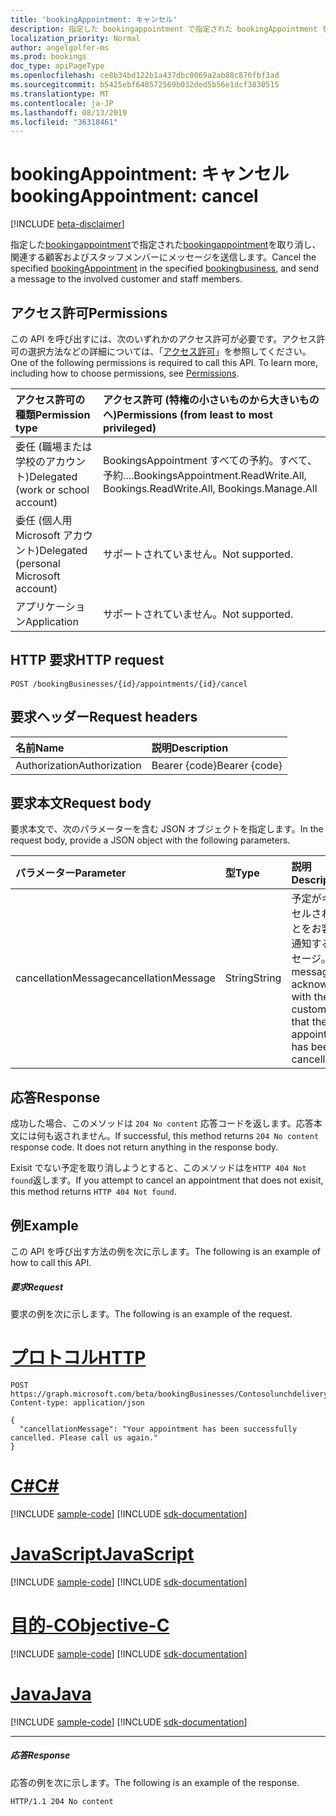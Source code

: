 ```yaml
---
title: 'bookingAppointment: キャンセル'
description: 指定した bookingappointment で指定された bookingAppointment を取り消し、関連する顧客およびスタッフメンバーにメッセージを送信します。
localization_priority: Normal
author: angelgolfer-ms
ms.prod: bookings
doc_type: apiPageType
ms.openlocfilehash: ce8b34bd122b1a437dbc0069a2ab88c876fbf3ad
ms.sourcegitcommit: b5425ebf648572569b032ded5b56e1dcf3830515
ms.translationtype: MT
ms.contentlocale: ja-JP
ms.lasthandoff: 08/13/2019
ms.locfileid: "36318461"
---
```

# <a name="bookingappointment-cancel"></a><span data-ttu-id="017e3-103">bookingAppointment: キャンセル</span><span class="sxs-lookup"><span data-stu-id="017e3-103">bookingAppointment: cancel</span></span>

[!INCLUDE [beta-disclaimer](../../includes/beta-disclaimer.md)]

<span data-ttu-id="017e3-104">指定した[bookingappointment](../resources/bookingbusiness.md)で指定された[bookingappointment](../resources/bookingappointment.md)を取り消し、関連する顧客およびスタッフメンバーにメッセージを送信します。</span><span class="sxs-lookup"><span data-stu-id="017e3-104">Cancel the specified [bookingAppointment](../resources/bookingappointment.md) in the specified [bookingbusiness](../resources/bookingbusiness.md), and send a message to the involved customer and staff members.</span></span>

## <a name="permissions"></a><span data-ttu-id="017e3-105">アクセス許可</span><span class="sxs-lookup"><span data-stu-id="017e3-105">Permissions</span></span>
<span data-ttu-id="017e3-p101">この API を呼び出すには、次のいずれかのアクセス許可が必要です。アクセス許可の選択方法などの詳細については、「[アクセス許可](/graph/permissions-reference)」を参照してください。</span><span class="sxs-lookup"><span data-stu-id="017e3-p101">One of the following permissions is required to call this API. To learn more, including how to choose permissions, see [Permissions](/graph/permissions-reference).</span></span>

|<span data-ttu-id="017e3-108">アクセス許可の種類</span><span class="sxs-lookup"><span data-stu-id="017e3-108">Permission type</span></span>      | <span data-ttu-id="017e3-109">アクセス許可 (特権の小さいものから大きいものへ)</span><span class="sxs-lookup"><span data-stu-id="017e3-109">Permissions (from least to most privileged)</span></span>              |
|:--------------------|:---------------------------------------------------------|
|<span data-ttu-id="017e3-110">委任 (職場または学校のアカウント)</span><span class="sxs-lookup"><span data-stu-id="017e3-110">Delegated (work or school account)</span></span> |  <span data-ttu-id="017e3-111">BookingsAppointment すべての予約。すべて、予約....</span><span class="sxs-lookup"><span data-stu-id="017e3-111">BookingsAppointment.ReadWrite.All, Bookings.ReadWrite.All, Bookings.Manage.All</span></span>   |
|<span data-ttu-id="017e3-112">委任 (個人用 Microsoft アカウント)</span><span class="sxs-lookup"><span data-stu-id="017e3-112">Delegated (personal Microsoft account)</span></span> | <span data-ttu-id="017e3-113">サポートされていません。</span><span class="sxs-lookup"><span data-stu-id="017e3-113">Not supported.</span></span>   |
|<span data-ttu-id="017e3-114">アプリケーション</span><span class="sxs-lookup"><span data-stu-id="017e3-114">Application</span></span> | <span data-ttu-id="017e3-115">サポートされていません。</span><span class="sxs-lookup"><span data-stu-id="017e3-115">Not supported.</span></span>  |

## <a name="http-request"></a><span data-ttu-id="017e3-116">HTTP 要求</span><span class="sxs-lookup"><span data-stu-id="017e3-116">HTTP request</span></span>
<!-- { "blockType": "ignored" } -->
```http
POST /bookingBusinesses/{id}/appointments/{id}/cancel

```
## <a name="request-headers"></a><span data-ttu-id="017e3-117">要求ヘッダー</span><span class="sxs-lookup"><span data-stu-id="017e3-117">Request headers</span></span>
| <span data-ttu-id="017e3-118">名前</span><span class="sxs-lookup"><span data-stu-id="017e3-118">Name</span></span>       | <span data-ttu-id="017e3-119">説明</span><span class="sxs-lookup"><span data-stu-id="017e3-119">Description</span></span>|
|:---------------|:----------|
| <span data-ttu-id="017e3-120">Authorization</span><span class="sxs-lookup"><span data-stu-id="017e3-120">Authorization</span></span>  | <span data-ttu-id="017e3-121">Bearer {code}</span><span class="sxs-lookup"><span data-stu-id="017e3-121">Bearer {code}</span></span>|

## <a name="request-body"></a><span data-ttu-id="017e3-122">要求本文</span><span class="sxs-lookup"><span data-stu-id="017e3-122">Request body</span></span>
<span data-ttu-id="017e3-123">要求本文で、次のパラメーターを含む JSON オブジェクトを指定します。</span><span class="sxs-lookup"><span data-stu-id="017e3-123">In the request body, provide a JSON object with the following parameters.</span></span>

| <span data-ttu-id="017e3-124">パラメーター</span><span class="sxs-lookup"><span data-stu-id="017e3-124">Parameter</span></span>    | <span data-ttu-id="017e3-125">型</span><span class="sxs-lookup"><span data-stu-id="017e3-125">Type</span></span>   |<span data-ttu-id="017e3-126">説明</span><span class="sxs-lookup"><span data-stu-id="017e3-126">Description</span></span>|
|:---------------|:--------|:----------|
|<span data-ttu-id="017e3-127">cancellationMessage</span><span class="sxs-lookup"><span data-stu-id="017e3-127">cancellationMessage</span></span>|<span data-ttu-id="017e3-128">String</span><span class="sxs-lookup"><span data-stu-id="017e3-128">String</span></span>|<span data-ttu-id="017e3-129">予定がキャンセルされたことをお客様に通知するメッセージ。</span><span class="sxs-lookup"><span data-stu-id="017e3-129">A message to acknowledge with the customer that the appointment has been cancelled.</span></span>|

## <a name="response"></a><span data-ttu-id="017e3-130">応答</span><span class="sxs-lookup"><span data-stu-id="017e3-130">Response</span></span>
<span data-ttu-id="017e3-p102">成功した場合、このメソッドは `204 No content` 応答コードを返します。応答本文には何も返されません。</span><span class="sxs-lookup"><span data-stu-id="017e3-p102">If successful, this method returns `204 No content` response code. It does not return anything in the response body.</span></span>

<span data-ttu-id="017e3-133">Exisit でない予定を取り消しようとすると、このメソッドはを`HTTP 404 Not found`返します。</span><span class="sxs-lookup"><span data-stu-id="017e3-133">If you attempt to cancel an appointment that does not exisit, this method returns `HTTP 404 Not found`.</span></span>

## <a name="example"></a><span data-ttu-id="017e3-134">例</span><span class="sxs-lookup"><span data-stu-id="017e3-134">Example</span></span>
<span data-ttu-id="017e3-135">この API を呼び出す方法の例を次に示します。</span><span class="sxs-lookup"><span data-stu-id="017e3-135">The following is an example of how to call this API.</span></span>
##### <a name="request"></a><span data-ttu-id="017e3-136">要求</span><span class="sxs-lookup"><span data-stu-id="017e3-136">Request</span></span>
<span data-ttu-id="017e3-137">要求の例を次に示します。</span><span class="sxs-lookup"><span data-stu-id="017e3-137">The following is an example of the request.</span></span>

# <a name="httptabhttp"></a>[<span data-ttu-id="017e3-138">プロトコル</span><span class="sxs-lookup"><span data-stu-id="017e3-138">HTTP</span></span>](#tab/http)
<!-- {
  "blockType": "request",
  "name": "bookingappointment_cancel"
}-->
```http
POST https://graph.microsoft.com/beta/bookingBusinesses/Contosolunchdelivery@M365B489948.onmicrosoft.com/appointments/AAMkADKoAAA=/cancel
Content-type: application/json

{
  "cancellationMessage": "Your appointment has been successfully cancelled. Please call us again."
}
```
# <a name="ctabcsharp"></a>[<span data-ttu-id="017e3-139">C#</span><span class="sxs-lookup"><span data-stu-id="017e3-139">C#</span></span>](#tab/csharp)
[!INCLUDE [sample-code](../includes/snippets/csharp/bookingappointment-cancel-csharp-snippets.md)]
[!INCLUDE [sdk-documentation](../includes/snippets/snippets-sdk-documentation-link.md)]

# <a name="javascripttabjavascript"></a>[<span data-ttu-id="017e3-140">JavaScript</span><span class="sxs-lookup"><span data-stu-id="017e3-140">JavaScript</span></span>](#tab/javascript)
[!INCLUDE [sample-code](../includes/snippets/javascript/bookingappointment-cancel-javascript-snippets.md)]
[!INCLUDE [sdk-documentation](../includes/snippets/snippets-sdk-documentation-link.md)]

# <a name="objective-ctabobjc"></a>[<span data-ttu-id="017e3-141">目的-C</span><span class="sxs-lookup"><span data-stu-id="017e3-141">Objective-C</span></span>](#tab/objc)
[!INCLUDE [sample-code](../includes/snippets/objc/bookingappointment-cancel-objc-snippets.md)]
[!INCLUDE [sdk-documentation](../includes/snippets/snippets-sdk-documentation-link.md)]

# <a name="javatabjava"></a>[<span data-ttu-id="017e3-142">Java</span><span class="sxs-lookup"><span data-stu-id="017e3-142">Java</span></span>](#tab/java)
[!INCLUDE [sample-code](../includes/snippets/java/bookingappointment-cancel-java-snippets.md)]
[!INCLUDE [sdk-documentation](../includes/snippets/snippets-sdk-documentation-link.md)]

---


##### <a name="response"></a><span data-ttu-id="017e3-143">応答</span><span class="sxs-lookup"><span data-stu-id="017e3-143">Response</span></span>
<span data-ttu-id="017e3-144">応答の例を次に示します。</span><span class="sxs-lookup"><span data-stu-id="017e3-144">The following is an example of the response.</span></span>
<!-- {
  "blockType": "response",
  "truncated": true,
  "@odata.type": "microsoft.graph.None"
} -->
```http
HTTP/1.1 204 No content
```

<!-- uuid: 8fcb5dbc-d5aa-4681-8e31-b001d5168d79
2015-10-25 14:57:30 UTC -->
<!--
{
  "type": "#page.annotation",
  "description": "bookingAppointment: cancel",
  "keywords": "",
  "section": "documentation",
  "tocPath": "",
  "suppressions": [
  ]
}
-->
